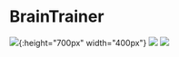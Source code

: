 # BrainTrainer
![](https://user-images.githubusercontent.com/57033670/98273609-77d7b180-1fb8-11eb-9710-ad681222e4e5.jpg){:height="700px" width="400px"}
![](https://user-images.githubusercontent.com/57033670/98273662-80c88300-1fb8-11eb-8d61-690d9f814147.jpg)
![](https://user-images.githubusercontent.com/57033670/98273689-8756fa80-1fb8-11eb-9057-e7a01d46ff68.jpg)
